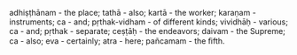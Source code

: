 adhiṣṭhānam - the place; tathā - also; kartā - the worker; karaṇam - instruments; ca - and; pṛthak-vidham - of different kinds; vividhāḥ - various; ca - and; pṛthak - separate; ceṣṭāḥ - the endeavors; daivam - the Supreme; ca - also; eva - certainly; atra - here; pañcamam - the ﬁfth.